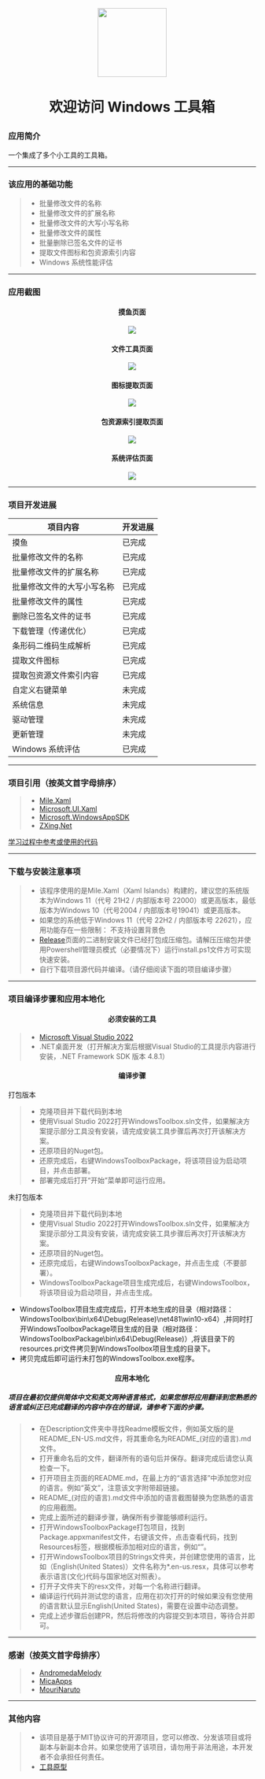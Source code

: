 <div align=center>
<img src="https://github.com/Gaoyifei1011/WindowsToolbox/assets/49179966/8d58b720-9e84-468a-a680-ac90e4f78ae4" width="140" height="140"/>
</div>

# <p align="center">欢迎访问 Windows 工具箱</p>

### 应用简介

一个集成了多个小工具的工具箱。

------

### 该应用的基础功能

> * 批量修改文件的名称
> * 批量修改文件的扩展名称
> * 批量修改文件的大写小写名称
> * 批量修改文件的属性
> * 批量删除已签名文件的证书
> * 提取文件图标和包资源索引内容
> * Windows 系统性能评估

------

### 应用截图

#### <p align="center">摸鱼页面</p>
<div align="center">
<img src="https://github.com/Gaoyifei1011/WindowsToolbox/assets/49179966/ee8f736e-fbf5-4fc3-9050-4fb0d5a08b74">
</div>

#### <p align="center">文件工具页面</p>
<div align="center">
<img src="https://github.com/Gaoyifei1011/WindowsToolbox/assets/49179966/95130de1-a57b-4c0d-b851-a21d2cd3b740">
</div>

#### <p align="center">图标提取页面</p>
<div align="center">
<img src="https://github.com/Gaoyifei1011/WindowsToolbox/assets/49179966/f9b3679d-e970-4f1e-8105-d26ebf4295b9">
</div>

#### <p align="center">包资源索引提取页面</p>
<div align="center">
<img src="https://github.com/Gaoyifei1011/WindowsToolbox/assets/49179966/95130de1-a57b-4c0d-b851-a21d2cd3b740">
</div>

#### <p align="center">系统评估页面</p>
<div align="center">
<img src="https://github.com/Gaoyifei1011/WindowsToolbox/assets/49179966/279ababe-5486-4311-9aa1-76c2be4aa8a5">
</div>

------

### 项目开发进展

| 项目内容                         | 开发进展                                                           |
| -------------------------------- | -------------------------------------------------------------------|
| 摸鱼                             | 已完成                                                             |
| 批量修改文件的名称               | 已完成                                                             |
| 批量修改文件的扩展名称           | 已完成                                                             |
| 批量修改文件的大写小写名称       | 已完成                                                             |
| 批量修改文件的属性               | 已完成                                                             |
| 删除已签名文件的证书             | 已完成                                                             |
| 下载管理（传递优化）             | 已完成                                                             |
| 条形码二维码生成解析             | 已完成                                                             |
| 提取文件图标                     | 已完成                                                             |
| 提取包资源文件索引内容           | 已完成                                                             |
| 自定义右键菜单                   | 未完成                                                             |
| 系统信息                         | 未完成                                                             |
| 驱动管理                         | 未完成                                                             |
| 更新管理                         | 未完成                                                             |
| Windows 系统评估                 | 已完成                                                             |

------

### 项目引用（按英文首字母排序）

> * [Mile.Xaml](https://github.com/ProjectMile/Mile.Xaml)&emsp;
> * [Microsoft.UI.Xaml](https://github.com/microsoft/microsoft-ui-xaml)&emsp;
> * [Microsoft.WindowsAppSDK](https://github.com/microsoft/windowsappsdk)&emsp;
> * [ZXing.Net](https://github.com/micjahn/ZXing.Net)&emsp;
  
[学习过程中参考或使用的代码](https://github.com/Gaoyifei1011/WindowsToolbox/blob/main/Description/StudyReferenceCode.md)&emsp;

------

### 下载与安装注意事项

> * 该程序使用的是Mile.Xaml（Xaml Islands）构建的，建议您的系统版本为Windows 11（代号 21H2 / 内部版本号 22000）或更高版本，最低版本为Windows 10（代号2004 / 内部版本号19041）或更高版本。
> * 如果您的系统低于Windows 11（代号 22H2 / 内部版本号 22621），应用功能存在一些限制：
    不支持设置背景色
> * [Release](https://github.com/Gaoyifei1011/WindowsToolbox/releases)页面的二进制安装文件已经打包成压缩包。请解压压缩包并使用Powershell管理员模式（必要情况下）运行install.ps1文件方可实现快速安装。
> * 自行下载项目源代码并编译。（请仔细阅读下面的项目编译步骤）

------

### 项目编译步骤和应用本地化

#### <p align="center">必须安装的工具</p>

> * [Microsoft Visual Studio 2022](https://visualstudio.microsoft.com/) 
> * .NET桌面开发（打开解决方案后根据Visual Studio的工具提示内容进行安装，.NET Framework SDK 版本 4.8.1）

#### <p align="center">编译步骤</p>

打包版本
> * 克隆项目并下载代码到本地
> * 使用Visual Studio 2022打开WindowsToolbox.sln文件，如果解决方案提示部分工具没有安装，请完成安装工具步骤后再次打开该解决方案。
> * 还原项目的Nuget包。
> * 还原完成后，右键WindowsToolboxPackage，将该项目设为启动项目，并点击部署。
> * 部署完成后打开“开始”菜单即可运行应用。

未打包版本
> * 克隆项目并下载代码到本地
> * 使用Visual Studio 2022打开WindowsToolbox.sln文件，如果解决方案提示部分工具没有安装，请完成安装工具步骤后再次打开该解决方案。
> * 还原项目的Nuget包。
> * 还原完成后，右键WindowsToolboxPackage，并点击生成（不要部署）。
> * WindowsToolboxPackage项目生成完成后，右键WindowsToolbox，将该项目设为启动项目，并点击生成。
  * WindowsToolbox项目生成完成后，打开本地生成的目录（相对路径：WindowsToolbox\bin\x64\Debug(Release)\net481\win10-x64）,并同时打开WindowsToolboxPackage项目生成的目录（相对路径：WindowsToolboxPackage\bin\x64\Debug(Release)）,将该目录下的resources.pri文件拷贝到WindowsToolbox项目生成的目录下。
  * 拷贝完成后即可运行未打包的WindowsToolbox.exe程序。

#### <p align="center">应用本地化</p>
##### 项目在最初仅提供简体中文和英文两种语言格式，如果您想将应用翻译到您熟悉的语言或纠正已完成翻译的内容中存在的错误，请参考下面的步骤。

> * 在Description文件夹中寻找Readme模板文件，例如英文版的是README_EN-US.md文件，将其重命名为README_(对应的语言).md文件。
> * 打开重命名后的文件，翻译所有的语句后并保存。翻译完成后请您认真检查一下。
> * 打开项目主页面的README.md，在最上方的“语言选择”中添加您对应的语言。例如“英文”，注意该文字附带超链接。
> * README_(对应的语言).md文件中添加的语言截图替换为您熟悉的语言的应用截图。
> * 完成上面所述的翻译步骤，确保所有步骤能够顺利运行。
> * 打开WindowsToolboxPackage打包项目，找到Package.appxmanifest文件，右键该文件，点击查看代码，找到Resources标签，根据模板添加相对应的语言，例如“<Resource Language="EN-US"/>”。
> * 打开WindowsToolbox项目的Strings文件夹，并创建您使用的语言，比如（English(United States)）文件名称为*.en-us.resx，具体可以参考表示语言(文化)代码与国家地区对照表）。
> * 打开子文件夹下的resx文件，对每一个名称进行翻译。
> * 编译运行代码并测试您的语言，应用在初次打开的时候如果没有您使用的语言默认显示English(United States)，需要在设置中动态调整。
> * 完成上述步骤后创建PR，然后将修改的内容提交到本项目，等待合并即可。

------

### 感谢（按英文首字母排序）

> * [AndromedaMelody](https://github.com/AndromedaMelody)&emsp;
> * [MicaApps](https://github.com/MicaApps)&emsp;
> * [MouriNaruto](https://github.com/MouriNaruto)&emsp;

------

### 其他内容

> * 该项目是基于MIT协议许可的开源项目，您可以修改、分发该项目或将副本与新副本合并。如果您使用了该项目，请勿用于非法用途，本开发者不会承担任何责任。
> * [工具原型](https://github.com/Gaoyifei1011/WindowsToolbox/blob/main/Description/RawApplicationDescription.md)&emsp;
